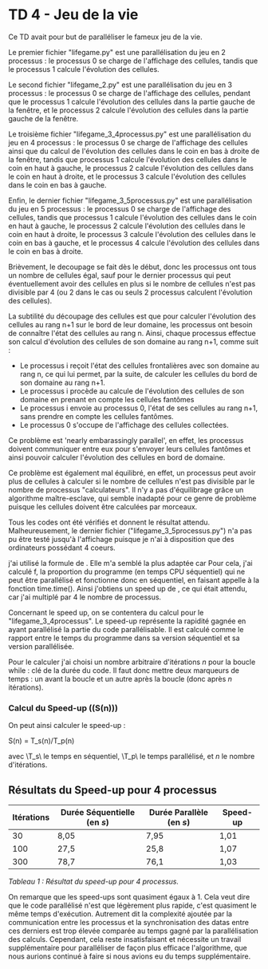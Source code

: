 # TD 4 - Jeu de la vie

Ce TD avait pour but de paralléliser le fameux jeu de la vie. 

Le premier fichier "lifegame.py" est une parallélisation du jeu en 2 processus : le processus 0 se charge de l'affichage des cellules, tandis que le processus 1 calcule l'évolution des cellules. 

Le second fichier "lifegame_2.py" est une parallélisation du jeu en 3 processus : le processus 0 se charge de l'affichage des cellules, pendant que le processus 1 calcule l'évolution des cellules dans la partie gauche de la fenêtre, et le processus 2 calcule l'évolution des cellules dans la partie gauche de la fenêtre. 

Le troisième fichier "lifegame_3_4processus.py" est une parallélisation du jeu en 4 processus : le processus 0 se charge de l'affichage des cellules ainsi que du calcul de l'évolution des cellules dans le coin en bas à droite de la fenêtre, tandis que processus 1 calcule l'évolution des cellules dans le coin en haut à gauche, le processus 2 calcule l'évolution des cellules dans le coin en haut à droite, et le processus 3 calcule l'évolution des cellules dans le coin en bas à gauche. 

Enfin, le dernier fichier "lifegame_3_5processus.py" est une parallélisation du jeu en 5 processus : le processus 0 se charge de l'affichage des cellules, tandis que processus 1 calcule l'évolution des cellules dans le coin en haut à gauche, le processus 2 calcule l'évolution des cellules dans le coin en haut à droite, le processus 3 calcule l'évolution des cellules dans le coin en bas à gauche, et le processus 4 calcule l'évolution des cellules dans le coin en bas à droite. 

Brièvement, le decoupage se fait dès le début, donc les processus ont tous un nombre de cellules égal, sauf pour le dernier processus qui peut éventuellement avoir des cellules en plus si le nombre de cellules n'est pas divisible par 4 (ou 2 dans le cas ou seuls 2 processus calculent l'évolution des cellules).

La subtilité du découpage des cellules est que pour calculer l'évolution des cellules au rang n+1 sur le bord de leur domaine, les processus ont besoin de connaître l'état des cellules au rang n. 
Ainsi, chaque processus effectue son calcul d'évolution des cellules de son domaine au rang n+1, comme suit : 
- Le processus i reçoit l'état des cellules frontalières avec son domaine au rang n, ce qui lui permet, par la suite, de calculer les cellules du bord de son domaine au rang n+1. 
- Le processus i procède au calcule de l'évolution des cellules de son domaine en prenant en compte les cellules fantômes
- Le processus i envoie au processus 0, l'état de ses cellules au rang n+1, sans prendre en compte les cellules fantômes.
- Le processus 0 s'occupe de l'affichage des cellules collectées. 

Ce problème est 'nearly embarassingly parallel', en effet, les processus doivent communiquer entre eux pour s'envoyer leurs cellules fantômes et ainsi pouvoir calculer l'évolution des cellules en bord de domaine.

Ce problème est également mal équilibré, en effet, un processus peut avoir plus de cellules à calculer si le nombre de cellules n'est pas divisible par le nombre de processus "calculateurs". Il n'y a pas d'équilibrage grâce un algorithme maître-esclave, qui semble inadapté pour ce genre de problème puisque les cellules doivent être calculées par morceaux. 

Tous les codes ont été vérifiés et donnent le résultat attendu. Malheureusement, le dernier fichier ("lifegame_3_5processus.py") n'a pas pu être testé jusqu'à l'affichage puisque je n'ai à disposition que des ordinateurs possédant 4 coeurs. 

j'ai utilisé la formule de . Elle m'a semblé la plus adaptée car 
Pour cela, j'ai calculé f, la proportion du programme (en temps CPU séquentiel) qui ne peut être parallélisé et fonctionne donc en séquentiel, en faisant appelle à la fonction time.time(). 
Ainsi j'obtiens un speed up de , ce qui était attendu, car j'ai multiplé par 4 le nombre de processus. 

Concernant le speed up, on se contentera du calcul pour le "lifegame_3_4processus".
Le speed-up représente la rapidité gagnée en ayant parallélisé la partie du code parallélisable. Il est calculé comme le rapport entre le temps du programme dans sa version séquentiel et sa version parallélisée. 

Pour le calculer j'ai choisi un nombre arbitraire d'itérations _n_ pour la boucle while : clé de la durée du code. Il faut donc mettre deux marqueurs de temps : un avant la boucle et un autre après la boucle (donc après _n_ itérations).
### Calcul du Speed-up (\(S(n)\))

On peut ainsi calculer le speed-up :

S(n) = T_s(n)/T_p(n)

avec \T_s\ le temps en séquentiel, \T_p\ le temps parallélisé, et *n* le nombre d'itérations.

## Résultats du Speed-up pour 4 processus

| Itérations | Durée Séquentielle (en *s*) | Durée Parallèle (en *s*) | Speed-up |
|------------|-----------------------------|--------------------------|----------|
| 30         | 8,05                        | 7,95                     | 1,01     |
| 100        | 27,5                        | 25,8                     | 1,07     |
| 300        | 78,7                        | 76,1                     | 1,03     |

*Tableau 1 : Résultat du speed-up pour 4 processus.*

On remarque que les speed-ups sont quasiment égaux à 1. Cela veut dire que le code parallélisé n'est que légèrement plus rapide, c'est quasiment le même temps d'exécution. Autrement dit la complexité ajoutée par la communication entre les processus et la synchronisation des datas entre ces derniers est trop élevée comparée au temps gagné par la parallélisation des calculs. Cependant, cela reste insatisfaisant et nécessite un travail supplémentaire pour paralléliser de façon plus efficace l'algorithme, que nous aurions continué à faire si nous avions eu du temps supplémentaire. 
